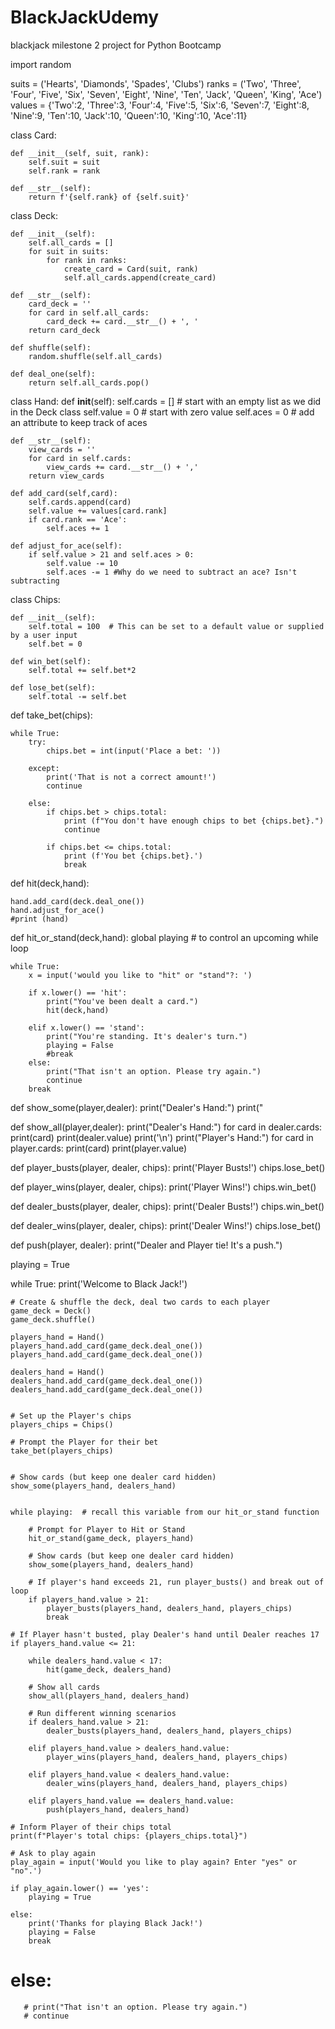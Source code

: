 # BlackJackUdemy
blackjack milestone 2 project for Python Bootcamp

import random

suits = ('Hearts', 'Diamonds', 'Spades', 'Clubs')
ranks = ('Two', 'Three', 'Four', 'Five', 'Six', 'Seven', 'Eight', 'Nine', 'Ten', 'Jack', 'Queen', 'King', 'Ace')
values = {'Two':2, 'Three':3, 'Four':4, 'Five':5, 'Six':6, 'Seven':7, 'Eight':8, 
            'Nine':9, 'Ten':10, 'Jack':10, 'Queen':10, 'King':10, 'Ace':11}

class Card:
    
    def __init__(self, suit, rank):
        self.suit = suit
        self.rank = rank
        
    def __str__(self):
        return f'{self.rank} of {self.suit}'

class Deck:
    
    def __init__(self):
        self.all_cards = []
        for suit in suits:
            for rank in ranks:
                create_card = Card(suit, rank)
                self.all_cards.append(create_card)
    
    def __str__(self):
        card_deck = ''
        for card in self.all_cards:
            card_deck += card.__str__() + ', '
        return card_deck
        
    def shuffle(self):
        random.shuffle(self.all_cards)
        
    def deal_one(self):
        return self.all_cards.pop()

class Hand:
    def __init__(self):
        self.cards = []  # start with an empty list as we did in the Deck class
        self.value = 0   # start with zero value
        self.aces = 0    # add an attribute to keep track of aces
    
    def __str__(self):
        view_cards = ''
        for card in self.cards:
            view_cards += card.__str__() + ','
        return view_cards
    
    def add_card(self,card):
        self.cards.append(card)
        self.value += values[card.rank]
        if card.rank == 'Ace':
            self.aces += 1
            
    def adjust_for_ace(self):
        if self.value > 21 and self.aces > 0:
            self.value -= 10
            self.aces -= 1 #Why do we need to subtract an ace? Isn't subtracting 

class Chips:
    
    def __init__(self):
        self.total = 100  # This can be set to a default value or supplied by a user input
        self.bet = 0
        
    def win_bet(self):
        self.total += self.bet*2
    
    def lose_bet(self):
        self.total -= self.bet

def take_bet(chips):
    
    while True:
        try:
            chips.bet = int(input('Place a bet: '))
    
        except:
            print('That is not a correct amount!')
            continue
        
        else:   
            if chips.bet > chips.total:
                print (f"You don't have enough chips to bet {chips.bet}.")
                continue
            
            if chips.bet <= chips.total:
                print (f'You bet {chips.bet}.')
                break

def hit(deck,hand):
    
    hand.add_card(deck.deal_one())
    hand.adjust_for_ace()
    #print (hand)

def hit_or_stand(deck,hand):
    global playing  # to control an upcoming while loop
    
    while True:
        x = input('would you like to "hit" or "stand"?: ')
        
        if x.lower() == 'hit':
            print("You've been dealt a card.")
            hit(deck,hand)
        
        elif x.lower() == 'stand':
            print("You're standing. It's dealer's turn.")
            playing = False
            #break
        else:
            print("That isn't an option. Please try again.")
            continue
        break

def show_some(player,dealer):
    print("Dealer's Hand:")
    print("<card hidden>")
    print(dealer.cards[1])
    print('\n')
    print("Player's Hand:")
    for card in player.cards:
        print(card)
    
def show_all(player,dealer):
    print("Dealer's Hand:")
    for card in dealer.cards:
        print(card)
    print(dealer.value)
    print('\n')
    print("Player's Hand:")
    for card in player.cards:
        print(card)
    print(player.value)

def player_busts(player, dealer, chips):
    print('Player Busts!')
    chips.lose_bet()

def player_wins(player, dealer, chips):
    print('Player Wins!')
    chips.win_bet()
    
def dealer_busts(player, dealer, chips):
    print('Dealer Busts!')
    chips.win_bet()
    
def dealer_wins(player, dealer, chips):
    print('Dealer Wins!')
    chips.lose_bet()
    
def push(player, dealer):
    print("Dealer and Player tie! It's a push.")





playing = True

while True:
    print('Welcome to Black Jack!')

    
    # Create & shuffle the deck, deal two cards to each player
    game_deck = Deck()
    game_deck.shuffle()
    
    players_hand = Hand()
    players_hand.add_card(game_deck.deal_one())
    players_hand.add_card(game_deck.deal_one())
    
    dealers_hand = Hand()
    dealers_hand.add_card(game_deck.deal_one())
    dealers_hand.add_card(game_deck.deal_one())
    
        
    # Set up the Player's chips
    players_chips = Chips()
    
    # Prompt the Player for their bet
    take_bet(players_chips)

    
    # Show cards (but keep one dealer card hidden)
    show_some(players_hand, dealers_hand)

    
    while playing:  # recall this variable from our hit_or_stand function
        
        # Prompt for Player to Hit or Stand
        hit_or_stand(game_deck, players_hand)
        
        # Show cards (but keep one dealer card hidden)
        show_some(players_hand, dealers_hand) 
        
        # If player's hand exceeds 21, run player_busts() and break out of loop
        if players_hand.value > 21:
            player_busts(players_hand, dealers_hand, players_chips)
            break

    # If Player hasn't busted, play Dealer's hand until Dealer reaches 17
    if players_hand.value <= 21:
            
        while dealers_hand.value < 17:
            hit(game_deck, dealers_hand)
                
        # Show all cards
        show_all(players_hand, dealers_hand)
    
        # Run different winning scenarios
        if dealers_hand.value > 21:
            dealer_busts(players_hand, dealers_hand, players_chips)

        elif players_hand.value > dealers_hand.value:
            player_wins(players_hand, dealers_hand, players_chips)
            
        elif players_hand.value < dealers_hand.value:
            dealer_wins(players_hand, dealers_hand, players_chips)
            
        elif players_hand.value == dealers_hand.value:
            push(players_hand, dealers_hand)
    
    # Inform Player of their chips total 
    print(f"Player's total chips: {players_chips.total}")
    
    # Ask to play again
    play_again = input('Would you like to play again? Enter "yes" or "no".')
        
    if play_again.lower() == 'yes':
        playing = True
    
    else:
        print('Thanks for playing Black Jack!')
        playing = False
        break
        
   # else:
       # print("That isn't an option. Please try again.")
       # continue
